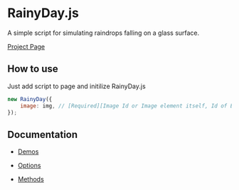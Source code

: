 # RainyDay.js

A simple script for simulating raindrops falling on a glass surface.

[Project Page](http://mubaidr.github.io/rainyday.js/)

## How to use

Just add script to page and initilize RainyDay.js

```js
new RainyDay({
    image: img, // [Required][Image Id or Image element itself, Id of Element having background Image or Element itself]
});
```

## Documentation

- [Demos](http://mubaidr.github.io/rainyday.js#demos)

- [Options](http://mubaidr.github.io/rainyday.js#options)

- [Methods](http://mubaidr.github.io/rainyday.js#methods)
